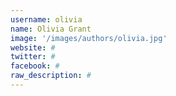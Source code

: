 ```yaml
---
username: olivia
name: Olivia Grant
image: '/images/authors/olivia.jpg'
website: #
twitter: #
facebook: #
raw_description: #
---
```

